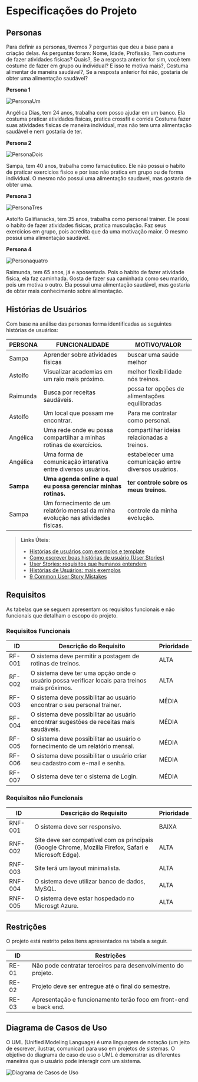 # Especificações do Projeto

## Personas
Para definir as personas, tivemos 7 perguntas que deu a base para a criação delas. As perguntas foram: Nome, Idade, Profissão, Tem costume de fazer atividades físicas? Quais?, Se a resposta anterior for sim, você tem costume de fazer em grupo ou individual? E isso te motiva mais?, Costuma alimentar de maneira saudável?, Se a resposta anterior foi não, gostaria de obter uma alimentação saudável? 

**Persona 1**

![PersonaUm](img/personaum.png)

Angélica Dias, tem 24 anos, trabalha com posso ajudar em um banco. Ela costuma praticar atividades fisicas, pratica crossfit e corrida Costuma fazer suas atividades fisicas de maneira individual, mas não tem uma alimentação saudável e nem gostaria de ter.
 
**Persona 2**

![PersonaDois](img/personadois.png)

Sampa, tem 40 anos, trabalha como famacêutico. Ele não possui o habito de praticar exercicios fisico e  por isso não pratica em grupo ou de forma individual. O mesmo não possui uma alimentação saudavel, mas gostaria de obter uma.

**Persona 3**

![PersonaTres](img/personatres.png)

Astolfo Galifianacks, tem 35 anos, trabalha como personal trainer. Ele possi o habito de fazer atividades fisicas, pratica musculação. Faz seus exercicios em grupo, pois acredita que da uma motivação maior. O mesmo possui uma alimentação saudável.

**Persona 4**

![Personaquatro](img/personaquatro.png)

Raimunda, tem 65 anos, já e aposentada. Pois o habito de fazer atividade fisica, ela faz caminhada. Gosta de fazer sua caminhada como seu marido, pois um motiva o outro. Ela possui uma alimentação saudável, mas gostaria de obter mais conhecimento sobre alimentação.

## Histórias de Usuários

Com base na análise das personas forma identificadas as seguintes histórias de usuários:

|PERSONA| FUNCIONALIDADE | MOTIVO/VALOR |
|-------|----------------|--------------|
|Sampa  | Aprender sobre atividades físicas  | buscar uma saúde melhor                           |
|Astolfo  | Visualizar academias em um raio mais próximo.|  melhor flexibilidade nós treinos.      |
|Raimunda  | Busca por receitas saudáveis.      |  possa ter opções de alimentações equilibradas    |
|Astolfo  | Um local que possam me encontrar.  | Para me contratar como personal.                  |
|Angélica  | Uma rede onde eu possa compartilhar a minhas rotinas de exercícios.| compartilhar ideias relacionadas a treinos.|
| Angélica | Uma forma de comunicação interativa entre diversos usuários.|estabelecer uma comunicação entre diversos usuários.|
| **Sampa** |  **Uma agenda online a qual eu possa gerenciar minhas rotinas.** |**ter controle sobre os meus treinos.**|
| Sampa | Um fornecimento de um relatório mensal da minha evolução nas atividades físicas.| controle da minha evolução.|


> **Links Úteis**:
> - [Histórias de usuários com exemplos e template](https://www.atlassian.com/br/agile/project-management/user-stories)
> - [Como escrever boas histórias de usuário (User Stories)](https://medium.com/vertice/como-escrever-boas-users-stories-hist%C3%B3rias-de-usu%C3%A1rios-b29c75043fac)
> - [User Stories: requisitos que humanos entendem](https://www.luiztools.com.br/post/user-stories-descricao-de-requisitos-que-humanos-entendem/)
> - [Histórias de Usuários: mais exemplos](https://www.reqview.com/doc/user-stories-example.html)
> - [9 Common User Story Mistakes](https://airfocus.com/blog/user-story-mistakes/)

## Requisitos

As tabelas que se seguem apresentam os requisitos funcionais e não funcionais que detalham o escopo do projeto.

### Requisitos Funcionais

|ID    | Descrição do Requisito  | Prioridade |
|------|-----------------------------------------|----|
|RF-001| O sistema deve permitir a postagem de rotinas de treinos.                                       | ALTA | 
|RF-002| O sistema deve ter uma opção onde o usuário possa verificar locais para treinos mais próximos.  | ALTA |
|RF-003| O sistema deve possibilitar ao usuário encontrar o seu personal trainer.                        | MÉDIA |
|RF-004| O sistema deve possibilitar ao usuário encontrar sugestões de receitas mais saudáveis.          | MÉDIA |
|RF-005| O sistema deve possibilitar ao usuário o fornecimento de um relatório mensal.                   | MÉDIA |
|RF-006| O sistema deve possibilitar o usuário criar seu cadastro com e-mail e senha.                    | MÉDIA |
|RF-007| O sistema deve ter o sistema de Login.                                                          | MÉDIA |

### Requisitos não Funcionais

|ID     | Descrição do Requisito  |Prioridade |
|-------|-------------------------|----|
|RNF-001| O sistema deve ser responsivo.                                                                        | BAIXA | 
|RNF-002| Site deve ser compatível com os principais (Google Chrome, Mozilla Firefox, Safari e Microsoft Edge). |  ALTA |
|RNF-003| Site terá um layout minimalista.                                                                      |  ALTA | 
|RNF-004| O sistema deve utilizar banco de dados, MySQL.                                                        |  ALTA |  
|RNF-005| O sistema deve estar hospedado no Microsgt Azure.                                                     |  ALTA |


## Restrições

O projeto está restrito pelos itens apresentados na tabela a seguir.

|ID| Restrições                                                          |
|--|---------------------------------------------------------------------|
|RE-01| Não pode contratar terceiros para desenvolvimento do projeto.    |
|RE-02| Projeto deve ser entregue até o final do semestre.              |
|RE-03| Apresentação e funcionamento terão foco em front-end e back end. |


## Diagrama de Casos de Uso

O UML (Unified Modeling Language) é uma linguagem de notação (um jeito de escrever, ilustrar, comunicar) para uso em projetos de sistemas. O objetivo do diagrama de caso de uso o UML é demonstrar as diferentes maneiras que o usuário pode interagir com um sistema. 

![Diagrama de Casos de Uso](img/DiagramaDeCasosDeUso.png)
